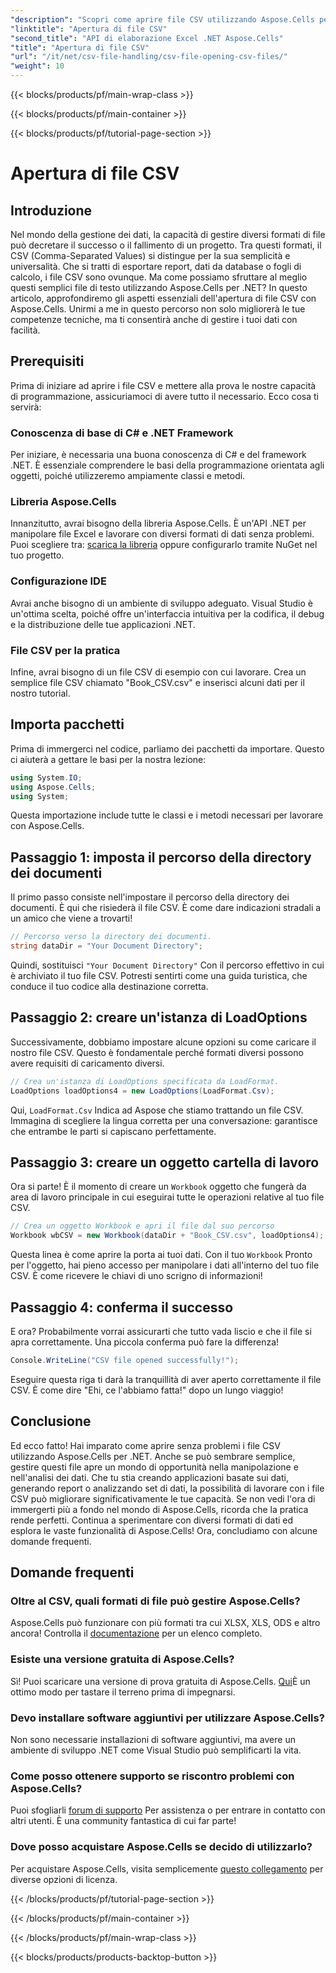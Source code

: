 ```yaml
---
"description": "Scopri come aprire file CSV utilizzando Aspose.Cells per .NET con la nostra guida completa e passo passo. Manipolazione dei dati master."
"linktitle": "Apertura di file CSV"
"second_title": "API di elaborazione Excel .NET Aspose.Cells"
"title": "Apertura di file CSV"
"url": "/it/net/csv-file-handling/csv-file-opening-csv-files/"
"weight": 10
---
```


{{< blocks/products/pf/main-wrap-class >}}

{{< blocks/products/pf/main-container >}}

{{< blocks/products/pf/tutorial-page-section >}}

# Apertura di file CSV

## Introduzione
Nel mondo della gestione dei dati, la capacità di gestire diversi formati di file può decretare il successo o il fallimento di un progetto. Tra questi formati, il CSV (Comma-Separated Values) si distingue per la sua semplicità e universalità. Che si tratti di esportare report, dati da database o fogli di calcolo, i file CSV sono ovunque. Ma come possiamo sfruttare al meglio questi semplici file di testo utilizzando Aspose.Cells per .NET? In questo articolo, approfondiremo gli aspetti essenziali dell'apertura di file CSV con Aspose.Cells. Unirmi a me in questo percorso non solo migliorerà le tue competenze tecniche, ma ti consentirà anche di gestire i tuoi dati con facilità. 
## Prerequisiti
Prima di iniziare ad aprire i file CSV e mettere alla prova le nostre capacità di programmazione, assicuriamoci di avere tutto il necessario. Ecco cosa ti servirà:
### Conoscenza di base di C# e .NET Framework
Per iniziare, è necessaria una buona conoscenza di C# e del framework .NET. È essenziale comprendere le basi della programmazione orientata agli oggetti, poiché utilizzeremo ampiamente classi e metodi.
### Libreria Aspose.Cells
Innanzitutto, avrai bisogno della libreria Aspose.Cells. È un'API .NET per manipolare file Excel e lavorare con diversi formati di dati senza problemi. Puoi scegliere tra: [scarica la libreria](https://releases.aspose.com/cells/net/) oppure configurarlo tramite NuGet nel tuo progetto.
### Configurazione IDE
Avrai anche bisogno di un ambiente di sviluppo adeguato. Visual Studio è un'ottima scelta, poiché offre un'interfaccia intuitiva per la codifica, il debug e la distribuzione delle tue applicazioni .NET.
### File CSV per la pratica
Infine, avrai bisogno di un file CSV di esempio con cui lavorare. Crea un semplice file CSV chiamato "Book_CSV.csv" e inserisci alcuni dati per il nostro tutorial.
## Importa pacchetti
Prima di immergerci nel codice, parliamo dei pacchetti da importare. Questo ci aiuterà a gettare le basi per la nostra lezione:
```csharp
using System.IO;
using Aspose.Cells;
using System;
```
Questa importazione include tutte le classi e i metodi necessari per lavorare con Aspose.Cells.
## Passaggio 1: imposta il percorso della directory dei documenti
Il primo passo consiste nell'impostare il percorso della directory dei documenti. È qui che risiederà il file CSV. È come dare indicazioni stradali a un amico che viene a trovarti!
```csharp
// Percorso verso la directory dei documenti.
string dataDir = "Your Document Directory";
```
Quindi, sostituisci `"Your Document Directory"` Con il percorso effettivo in cui è archiviato il tuo file CSV. Potresti sentirti come una guida turistica, che conduce il tuo codice alla destinazione corretta.
## Passaggio 2: creare un'istanza di LoadOptions
Successivamente, dobbiamo impostare alcune opzioni su come caricare il nostro file CSV. Questo è fondamentale perché formati diversi possono avere requisiti di caricamento diversi. 
```csharp
// Crea un'istanza di LoadOptions specificata da LoadFormat.
LoadOptions loadOptions4 = new LoadOptions(LoadFormat.Csv);
```
Qui, `LoadFormat.Csv` Indica ad Aspose che stiamo trattando un file CSV. Immagina di scegliere la lingua corretta per una conversazione: garantisce che entrambe le parti si capiscano perfettamente.
## Passaggio 3: creare un oggetto cartella di lavoro
Ora si parte! È il momento di creare un `Workbook` oggetto che fungerà da area di lavoro principale in cui eseguirai tutte le operazioni relative al tuo file CSV.
```csharp
// Crea un oggetto Workbook e apri il file dal suo percorso
Workbook wbCSV = new Workbook(dataDir + "Book_CSV.csv", loadOptions4);
```
Questa linea è come aprire la porta ai tuoi dati. Con il tuo `Workbook` Pronto per l'oggetto, hai pieno accesso per manipolare i dati all'interno del tuo file CSV. È come ricevere le chiavi di uno scrigno di informazioni!
## Passaggio 4: conferma il successo
E ora? Probabilmente vorrai assicurarti che tutto vada liscio e che il file si apra correttamente. Una piccola conferma può fare la differenza!
```csharp
Console.WriteLine("CSV file opened successfully!");
```
Eseguire questa riga ti darà la tranquillità di aver aperto correttamente il file CSV. È come dire "Ehi, ce l'abbiamo fatta!" dopo un lungo viaggio!
## Conclusione
Ed ecco fatto! Hai imparato come aprire senza problemi i file CSV utilizzando Aspose.Cells per .NET. Anche se può sembrare semplice, gestire questi file apre un mondo di opportunità nella manipolazione e nell'analisi dei dati. Che tu stia creando applicazioni basate sui dati, generando report o analizzando set di dati, la possibilità di lavorare con i file CSV può migliorare significativamente le tue capacità. 
Se non vedi l'ora di immergerti più a fondo nel mondo di Aspose.Cells, ricorda che la pratica rende perfetti. Continua a sperimentare con diversi formati di dati ed esplora le vaste funzionalità di Aspose.Cells! Ora, concludiamo con alcune domande frequenti.
## Domande frequenti
### Oltre al CSV, quali formati di file può gestire Aspose.Cells?
Aspose.Cells può funzionare con più formati tra cui XLSX, XLS, ODS e altro ancora! Controlla il [documentazione](https://reference.aspose.com/cells/net/) per un elenco completo.
### Esiste una versione gratuita di Aspose.Cells?
Sì! Puoi scaricare una versione di prova gratuita di Aspose.Cells. [Qui](https://releases.aspose.com/)È un ottimo modo per tastare il terreno prima di impegnarsi.
### Devo installare software aggiuntivi per utilizzare Aspose.Cells?
Non sono necessarie installazioni di software aggiuntivi, ma avere un ambiente di sviluppo .NET come Visual Studio può semplificarti la vita.
### Come posso ottenere supporto se riscontro problemi con Aspose.Cells?
Puoi sfogliarli [forum di supporto](https://forum.aspose.com/c/cells/9) Per assistenza o per entrare in contatto con altri utenti. È una community fantastica di cui far parte!
### Dove posso acquistare Aspose.Cells se decido di utilizzarlo?
Per acquistare Aspose.Cells, visita semplicemente [questo collegamento](https://purchase.aspose.com/buy) per diverse opzioni di licenza.

{{< /blocks/products/pf/tutorial-page-section >}}

{{< /blocks/products/pf/main-container >}}

{{< /blocks/products/pf/main-wrap-class >}}

{{< blocks/products/products-backtop-button >}}